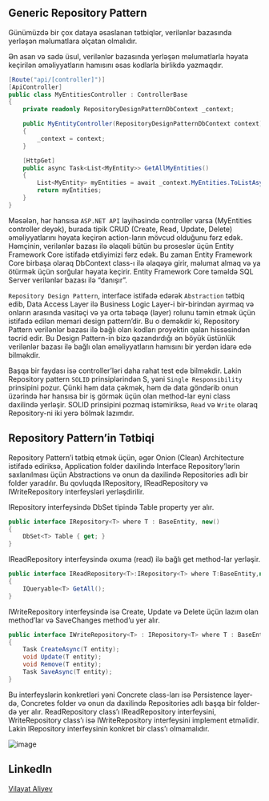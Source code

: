 ## Generic Repository Pattern

Günümüzdə bir çox dataya əsaslanan tətbiqlər, verilənlər bazasında yerləşən məlumatlara əlçatan olmalıdır. 

Ən asan və sadə üsul, verilənlər bazasında yerləşən məlumatlarla həyata keçirilən əməliyyatların hamısını əsas kodlarla birlikdə yazmaqdır.
```csharp
[Route("api/[controller]")]
[ApiController]
public class MyEntitiesController : ControllerBase
{
    private readonly RepositoryDesignPatternDbContext _context;

    public MyEntityController(RepositoryDesignPatternDbContext context)
    {
        _context = context;
    }

    [HttpGet]
    public async Task<List<MyEntity>> GetAllMyEntities()
    {
        List<MyEntity> myEntities = await _context.MyEntities.ToListAsync();
        return myEntities;
    }
}
```

Məsələn, hər hansısa `ASP.NET API` layihəsində controller varsa (MyEntities controller deyək), burada tipik CRUD (Create, Read, Update, Delete) əməliyyatlarını həyata keçirən action-ların mövcud olduğunu fərz edək. 
Həmçinin, verilənlər bazası ilə əlaqəli bütün bu proseslər üçün Entity Framework Core istifadə etdiyimizi fərz edək. Bu zaman Entity Framework Core birbaşa olaraq DbContext class-ı ilə əlaqəyə girir, məlumat almaq və ya ötürmək üçün sorğular həyata keçirir. Entity Framework Core təməldə SQL Server verilənlər bazası ilə “danışır”.

```Repository Design Pattern```, interface istifadə edərək `Abstraction` tətbiq edib, Data Access Layer ilə Business Logic Layer-i bir-birindən ayırmaq və onların arasında vasitəçi və ya orta təbəqə (layer) rolunu təmin etmək üçün istifadə edilən memari design pattern’dir. Bu o deməkdir ki, Repository Pattern verilənlər bazası ilə bağlı olan kodları proyektin qalan hissəsindən təcrid edir. Bu Design Pattern-in bizə qazandırdığı ən böyük üstünlük verilənlər bazası ilə bağlı olan əməliyyatların hamısını bir yerdən idarə edə bilməkdir. 

Başqa bir faydası isə controller’ləri daha rahat test edə bilməkdir. Lakin Repository pattern `SOLID` prinsiplərindən S, yəni `Single Responsibility` prinsipini pozur. Çünki həm data çəkmək, həm də data göndərib onun üzərində hər hansısa bir iş görmək üçün olan method-lar eyni class daxilində yerləşir. SOLID prinsipini pozmaq istəmiriksə, `Read` və `Write` olaraq Repository-ni iki yerə bölmək lazımdır.

## Repository Pattern’in Tətbiqi

Repository Pattern’i tətbiq etmək üçün, əgər Onion (Clean) Architecture istifadə ediriksə, Application folder daxilində Interface Repository’lərin saxlanılması üçün Abstractions və onun da daxilində Repositories adlı bir folder yaradılır. Bu qovluqda IRepository, IReadRepository və IWriteRepository interfeysləri yerləşdirilir.

IRepository interfeysində DbSet tipində Table property yer alır.
```csharp
public interface IRepository<T> where T : BaseEntity, new()
{
    DbSet<T> Table { get; }
}
```
IReadRepository interfeysində oxuma (read) ilə bağlı get method-lar yerləşir.
```csharp
public interface IReadRepository<T>:IRepository<T> where T:BaseEntity,new()
{
    IQueryable<T> GetAll();    
}
```


IWriteRepository interfeysində isə Create, Update və Delete üçün lazım olan method’lar və SaveChanges method’u yer alır.
```csharp
public interface IWriteRepository<T> : IRepository<T> where T : BaseEntity, new()
{
    Task CreateAsync(T entity);
    void Update(T entity);
    void Remove(T entity);
    Task SaveAsync(T entity);
}
```

Bu interfeyslərin konkretləri yəni Concrete class-ları isə Persistence layer-də, Concretes folder və onun da daxilində Repositories adlı başqa bir folder-də yer alır. 
ReadRepository class’ı IReadRepository interfeysini, WriteRepository class’ı isə IWriteRepository interfeysini implement etməlidir. Lakin IRepository interfeysinin konkret bir class’ı olmamalıdır.














![image](https://github.com/user-attachments/assets/cad9faa1-2801-4bf1-9e53-c42dcb32816f)



## LinkedIn

[Vilayat Aliyev](https://www.linkedin.com/in/vilayataliyev/)









